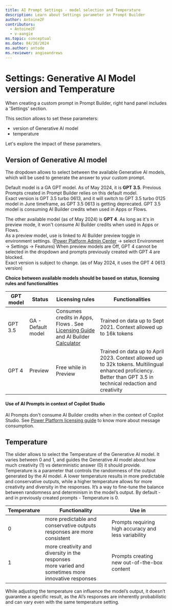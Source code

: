 ```yaml
---
title: AI Prompt Settings - model selection and Temperature
description: Learn about Settings parameter in Prompt Builder
author: Antoine2F
contributors:
  - Antoine2F
  - v-aangie
ms.topic: conceptual
ms.date: 04/20/2024
ms.author: antode
ms.reviewer: angieandrews
---
```


#  Settings: Generative AI Model version and Temperature 
When creating a custom prompt in Prompt Builder, right hand panel includes a 'Settings' section. 

This section allows to set these parameters:
- version of Generative AI model
- temperature

Let's explore the impact of these parameters.

## Version of Generative AI model
The dropdown allows to select between the available Generative AI models, which will be used to generate the answer to your custom prompt.

Default model is a GA GPT model. As of May 2024, it is **GPT 3.5**. Previous Prompts created in Prompt Builder relies on this default model.  
Exact version is GPT 3.5 turbo 0613, and it will switch to GPT 3.5 turbo 0125 model in June timeframe, as GPT 3.5 0613 is getting deprecated.
GPT 3.5 model is consuming AI Builder credits when used in Apps or Flows.

The other available model (as of May 2024) is **GPT 4**. As long as it's in preview mode, it won't consume AI Builder credits when used in Apps or Flows.  
As a preview model, use is linked to AI Builder preview toggle in environment settings. ([Power Platform Admin Center](https://admin.powerplatform.microsoft.com/environments) -> select Environment -> Settings -> Features)
When preview models are Off, GPT 4 cannot be selected in the dropdown and prompts previously created with GPT 4 are blocked.  
Exact version is subject to change. (as of May 2024, it uses the GPT 4 0613 version)

**Choice between available models should be based on status, licensing rules and functionalities**

|GPT model  |Status  |Licensing rules   | Functionalities|
|---------|---------|---------|---------|
|GPT 3.5| GA - Default model | Consumes credits in Apps, Flows . See [Licensing Guide](https://go.microsoft.com/fwlink/?linkid=2085130) and AI Builder [Calculator](https://powerapps.microsoft.com/ai-builder-calculator/) | Trained on data up to Sept 2021. Context allowed up to 16k tokens |
| GPT 4 | Preview | Free while in Preview | Trained on data up to April 2023. Context allowed up to 32k tokens. Multilingual enhanced proficiency. Better than GPT 3.5 in technical redaction and creativity |

#### Use of AI Prompts in context of Copilot Studio
AI Prompts don't consume AI Builder credits when in the context of Copilot Studio.
See [Power Platform licensing guide](https://go.microsoft.com/fwlink/?linkid=2085130) to know more about message consumption.

## Temperature
The slider allows to select the Temperature of the Generative AI model. It varies between 0 and 1, and guides the Generative AI model about how much creativity (1) vs deterministic answer (0) it should provide.
Temperature is a parameter that controls the randomness of the output generated by the AI model. A lower temperature results in more predictable and conservative outputs, while a higher temperature allows for more creativity and diversity in the responses. It’s a way to fine-tune the balance between randomness and determinism in the model’s output.
By default - and in previously created prompts - Temperature is 0.

|Temperature  |Functionality| Use in|
|---------|---------|---------|
|0| more predictable and conservative outputs<br>responses are more consistent| Prompts requiring high accuracy and less variability|
|1| more creativity and diversity in the responses <br> more varied and sometimes more innovative responses| Prompts creating new out-of-the-box content |

While adjusting the temperature can influence the model’s output, it doesn’t guarantee a specific result, as the AI’s responses are inherently probabilistic and can vary even with the same temperature setting.


